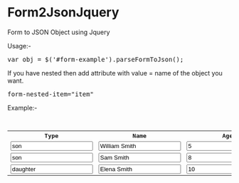 Form2JsonJquery
===============

Form to JSON Object using Jquery

Usage:-

<pre>
var obj = $('#form-example').parseFormToJson();
</pre>

If you have nested then add attribute with value = name of the object you want.

<pre>
form-nested-item="item"
</pre>

Example:-

<pre>
        <table>
          <tr>
            <th>Type</th>
            <th>Name</th>
            <th>Age</th>
          </tr>
          <tr form-nested-item="son">
            <td><input type="textfield" name="relationship" value="son"></td>
            <td><input type="textfield" name="name" value="William Smith"></td>
            <td><input type="textfield" name="age" value="5"></td>
          </tr>
          <tr form-nested-item="son">
            <td><input type="textfield" name="relationship" value="son"></td>
            <td><input type="textfield" name="name" value="Sam Smith"></td>
            <td><input type="textfield" name="age" value="8"></td>
          </tr>    
          <tr form-nested-item="daughter">
            <td><input type="textfield" name="relationship" value="daughter"></td>
            <td><input type="textfield" name="name" value="Elena Smith"></td>
            <td><input type="textfield" name="age" value="10"></td>
          </tr>                               
        </table>  
</pre>


 
